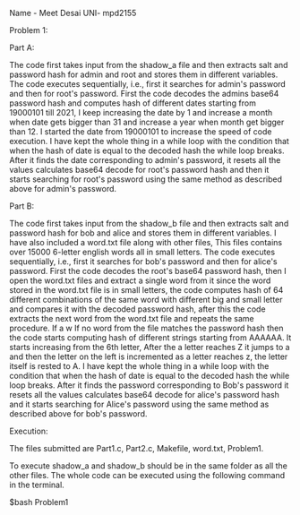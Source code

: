 Name - Meet Desai
UNI- mpd2155

Problem 1:

Part A:

The code first takes input from the shadow_a file and then extracts salt and password hash for admin and root and stores them in different variables. The code executes sequentially, i.e., first it searches for admin's password and then for root's password. First the code decodes the admins base64 password hash and computes hash of different dates starting from 19000101 till 2021, I keep increasing the date by 1 and increase a month when date gets bigger than 31 and increase a year when month get bigger than 12. I started the date from 19000101 to increase the speed of code execution. I have kept the whole thing in a while loop with the condition that when the hash of date is equal to the decoded hash the while loop breaks. After it finds the date corresponding to admin's password, it resets all the values calculates base64 decode for root's password hash and then it starts searching for root's password using the same method as described above for admin's password.


Part B:

The code first takes input from the shadow_b file and then extracts salt and password hash for bob and alice and stores them in different variables.  I have also included a word.txt file along with other files, This files contains over 15000 6-letter english words all in small letters. The code executes sequentially, i.e., first it searches for bob's password and then for alice's password. First the code decodes the root's base64 password hash, then I open the word.txt files and extract a single word from it since the word stored in the word.txt file is in small letters, the code computes hash of 64 different combinations of the same word with different big and small letter and compares it with the decoded password hash, after this the code extracts the next word from the word.txt file and repeats the same procedure. If a w If no word from the file matches the password hash then the code starts computing hash of different strings starting from AAAAAA. It starts increasing from the 6th letter, After the a letter reaches Z it jumps to a and then the letter on the left is incremented as a letter reaches z, the letter itself is rested to A. I have kept the whole thing in a while loop with the condition that when the hash of date is equal to the decoded hash the while loop breaks. After it finds the password corresponding to Bob's password it resets all the values calculates base64 decode for alice's password hash and it starts searching for Alice's password using the same method as described above for bob's password.


Execution:

The files submitted are Part1.c, Part2.c, Makefile, word.txt, Problem1.

To execute shadow_a and shadow_b should be in the same folder as all the other files. The whole code can be executed using the following command in the terminal.

$bash Problem1  


